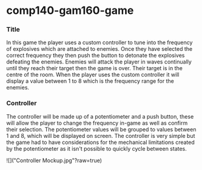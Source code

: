 # comp140-gam160-game

### Title

In this game the player uses a custom controller to tune into the frequency of explosives which are attached to enemies.
Once they have selected the correct frequency they then push the button to detonate the explosives defeating the enemies.
Enemies will attack the player in waves continually until they reach their target then the game is over. Their target is in the centre of the room. When the player uses the custom controller it will display a value between 1 to 8 which is the frequency range for the enemies. 


### Controller

The controller will be made up of a potentiometer and a push button, these will allow the player to change the frequency in-game as well as confirm their selection. The potentiometer values will be grouped to values between 1 and 8, which will be displayed on screen. The controller is very simple but the game had to have considerations for the mechanical limitations created by the potentiometer as it isn't possible to quickly cycle between states. 

![]("Controller Mockup.jpg"?raw=true)
